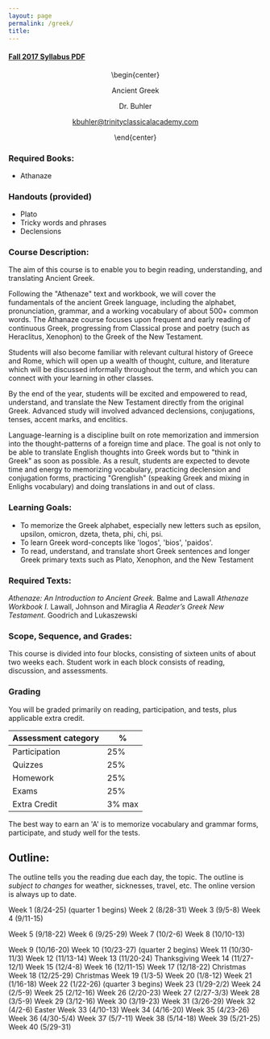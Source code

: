 ```yaml
---
layout: page
permalink: /greek/
title: 
---
```


#### [Fall 2017 Syllabus PDF](/syllabi/greek-syllabus-trinity.pdf)   

<center>

\begin{center}

Ancient Greek

Dr. Buhler 

kbuhler@trinityclassicalacademy.com   

\end{center}

</center>

### Required Books: 
- Athanaze

### Handouts (provided)
- Plato
- Tricky words and phrases
- Declensions




### Course Description:
The aim of this course is to enable you to begin reading, understanding, and translating Ancient Greek. 

Following the "Athenaze" text and workbook, we will cover the fundamentals of the ancient Greek language, including the alphabet, pronunciation, grammar, and a working vocabulary of about 500+ common words. The Athanaze course focuses upon frequent and early reading of continuous Greek, progressing from Classical prose and poetry (such as Heraclitus, Xenophon) to the Greek of the New Testament. 

Students will also become familiar with relevant cultural history of Greece and Rome, which will open up a wealth of thought, culture, and literature which will be discussed informally throughout the term, and which you can connect with your learning in other classes.

By the end of the year, students will be excited and empowered to read, understand, and translate the New Testament directly from the original Greek. Advanced study will involved advanced declensions, conjugations, tenses, accent marks, and enclitics. 

Language-learning is a discipline built on rote memorization and immersion into the thought-patterns of a foreign time and place. The goal is not only to be able to translate English thoughts into Greek words but to "think in Greek" as soon as possible. As a result, students are expected to devote time and energy to memorizing vocabulary, practicing declension and conjugation forms, practicing "Grenglish" (speaking Greek and mixing in Enlighs vocabulary) and doing translations in and out of class. 


### Learning Goals:

* To memorize the Greek alphabet, especially new letters such as epsilon, upsilon, omicron, dzeta, theta, phi, chi, psi.
* To learn Greek word-concepts like 'logos', 'bios', 'paidos'.
* To read, understand, and translate short Greek sentences and longer Greek primary texts such as Plato, Xenophon, and the New Testament


### Required Texts:
*Athenaze: An Introduction to Ancient Greek.* Balme and Lawall *Athenaze Workbook I.* Lawall, Johnson and Miraglia
*A Reader’s Greek New Testament.* Goodrich and Lukaszewski




### Scope, Sequence, and Grades:

This course is divided into four blocks, consisting of sixteen units of about two weeks each. Student work in each block consists of reading, discussion, and assessments. 





### Grading 

You will be graded primarily on reading, participation, and tests, plus applicable extra credit.

|  Assessment category                  |  %          |
| --------------------------------------|-------------|
| Participation                         | 25%         |  
| Quizzes                               | 25%         |
| Homework                              | 25%         |
| Exams                                 | 25%         |
| Extra Credit                          | 3% max      |


The best way to earn an 'A' is to memorize vocabulary and grammar forms, participate, and study well for the tests. 




##  Outline:

The outline tells you the reading due each day, the topic. The outline is *subject to changes* for weather, sicknesses, travel, etc. The online version is always up to date.


Week 1 (8/24-25) (quarter 1 begins)
Week 2 (8/28-31)
Week 3 (9/5-8)
Week 4 (9/11-15)

Week 5 (9/18-22)
Week 6 (9/25-29)
Week 7 (10/2-6)
Week 8 (10/10-13)

Week 9 (10/16-20)
Week 10 (10/23-27) (quarter 2 begins)
Week 11 (10/30-11/3)
Week 12 (11/13-14)
Week 13 (11/20-24) Thanksgiving
Week 14 (11/27-12/1)
Week 15 (12/4-8)
Week 16 (12/11-15)
Week 17 (12/18-22) Christmas
Week 18 (12/25-29) Christmas
Week 19 (1/3-5) 
Week 20 (1/8-12)
Week 21 (1/16-18)
Week 22 (1/22-26) (quarter 3 begins)
Week 23 (1/29-2/2)
Week 24 (2/5-9)
Week 25 (2/12-16)
Week 26 (2/20-23)
Week 27 (2/27-3/3)
Week 28 (3/5-9) 
Week 29 (3/12-16)
Week 30 (3/19-23)
Week 31 (3/26-29)
Week 32 (4/2-6) Easter 
Week 33 (4/10-13)
Week 34 (4/16-20)
Week 35 (4/23-26)
Week 36 (4/30-5/4)
Week 37 (5/7-11)
Week 38 (5/14-18)
Week 39 (5/21-25)
Week 40 (5/29-31)
